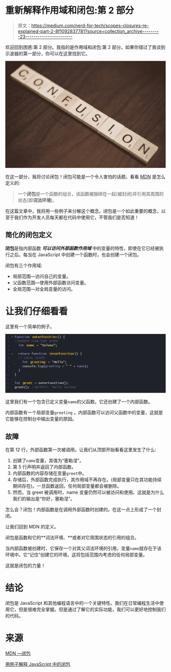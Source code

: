 # 重新解释作用域和闭包:第 2 部分

> 原文：<https://medium.com/nerd-for-tech/scopes-closures-re-explained-part-2-8f1092837781?source=collection_archive---------23----------------------->

欢迎回到困惑:第 2 部分。我指的是作用域和闭包:第 2 部分。如果你错过了我谈到示波器的第一部分，你可以在这里找到它。

![](img/ee3bdaf999be8b65b886f8d64e6a1cea.png)

在这一部分，我将讨论闭包！闭包可能是一个令人害怕的话题。看看 [MDN](https://developer.mozilla.org/en-US/docs/Web/JavaScript/Closures) 是怎么定义的:

> 一个**闭包**是一个函数的组合，该函数被捆绑在一起(被封闭)并引用其周围的状态(即**词法环境**)。

在这篇文章中，我将用一些例子来分解这个概念。闭包是一个如此重要的概念，以至于我们作为开发人员每天都在代码中使用它，不管我们是否知道！

## 简化的闭包定义

**闭包**是指内部函数 ***可以访问外部函数作用域*** 中的变量的特性，即使在它已经被执行之后。每当在 JavaScript 中创建一个函数时，也会创建一个闭包。

闭包有三个作用域:

*   局部范围—访问自己的变量。
*   父函数范围—使用外部函数访问变量。
*   全局范围—对全局变量的访问。

# 让我们仔细看看

这里有一个简单的例子。

![](img/f638bf7262f729524787d522900a3185.png)

这里我们有一个包含已定义变量`name`的父函数。它还创建了一个内部函数。

内部函数有一个局部变量`greeting` 。内部函数可以访问父函数中的变量，这就是它能够在控制台中输出变量的原因。

## 故障

在第 12 行，外部函数第一次被调用。让我们从顶部开始看看这里发生了什么:

1.  创建了`name`变量，其值为“塞勒涅”。
2.  第 5 行声明并返回了内部函数。
3.  内部函数的内容存储在变量`greet`中。
4.  存储后，外部函数完成执行，其作用域不再存在。(局部变量只在其功能持续期间存在)。一旦函数返回，任何局部变量都会被删除。
5.  然而，当 greet 被调用时，name 变量仍然可以被访问和使用。这就是为什么我们的输出是“你好，塞勒涅”。

怎么会？闭包！内部函数是在调用外部函数时创建的。在这一点上形成了一个封闭。

让我们回到 MDN 的定义。

闭包是函数和它的**词法环境、**或者对它周围状态的引用的组合。

当内部函数被创建时，它保存一个对其父词法环境的引用，变量`name`就存在于该环境中。它“记住”创建它的环境，这将包括范围内考虑的任何局部变量。

这就是闭包的力量！

# 结论

闭包是 JavaScript 和其他编程语言中的一个关键特性。我们在日常编程生活中使用它，但是很难完全掌握。但是通过了解它的实际功能，我们可以更好地控制我们的代码。

# 来源

[MDN —闭包](https://developer.mozilla.org/en-US/docs/Web/JavaScript/Closures)

[用例子解释 JavaScript 中的闭包](https://www.freecodecamp.org/news/closures-in-javascript-explained-with-examples/)
